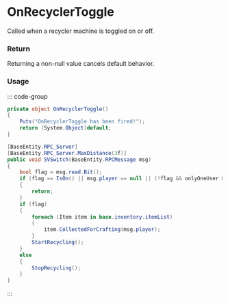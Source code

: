 <Badge type="danger" text="Carbon Compatible"/><Badge type="warning" text="Oxide Compatible"/>
# OnRecyclerToggle
Called when a recycler machine is toggled on or off.
### Return
Returning a non-null value cancels default behavior.

### Usage
::: code-group
```csharp [Example]
private object OnRecyclerToggle()
{
	Puts("OnRecyclerToggle has been fired!");
	return (System.Object)default;
}
```
```csharp [Source — Assembly-CSharp @ Recycler]
[BaseEntity.RPC_Server]
[BaseEntity.RPC_Server.MaxDistance(3f)]
public void SVSwitch(BaseEntity.RPCMessage msg)
{
	bool flag = msg.read.Bit();
	if (flag == IsOn() || msg.player == null || (!flag && onlyOneUser && msg.player.inventory.loot.entitySource != this) || (flag && !HasRecyclable()))
	{
		return;
	}
	if (flag)
	{
		foreach (Item item in base.inventory.itemList)
		{
			item.CollectedForCrafting(msg.player);
		}
		StartRecycling();
	}
	else
	{
		StopRecycling();
	}
}

```
:::
